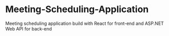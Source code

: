 # Meeting-Scheduling-Application
Meeting scheduling application build with React for front-end and ASP.NET Web API for back-end
